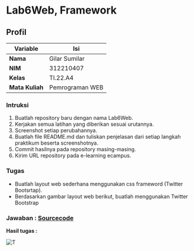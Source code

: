 # Lab6Web, Framework
## Profil
| Variable | Isi |
| -------- | --- |
| **Nama** | Gilar Sumilar |
| **NIM** | 312210407 |
| **Kelas** | TI.22.A4 |
| **Mata Kuliah** | Pemrograman WEB |

### Intruksi
1. Buatlah repository baru dengan nama Lab6Web.
2. Kerjakan semua latihan yang diberikan sesuai urutannya.
3. Screenshot setiap perubahannya.
4. Buatlah file README.md dan tuliskan penjelasan dari setiap langkah praktikum beserta 
screenshotnya.
5. Commit hasilnya pada repository masing-masing.
6. Kirim URL repository pada e-learning ecampus.

### Tugas
- Buatlah layout web sederhana menggunakan css frameword (Twitter Bootsrtap).
- Berdasarkan gambar layout web berikut, buatlah menggunakan Twitter Bootstrap

### Jawaban : [Sourcecode]()

**Hasil tugas :**

![T]() 
